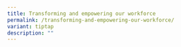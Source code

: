 ```yaml
---
title: Transforming and empowering our workforce
permalink: /transforming-and-empowering-our-workforce/
variant: tiptap
description: ""
---
```

